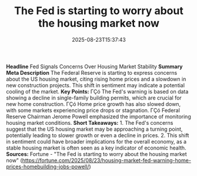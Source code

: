 ﻿---
title: "The Fed is starting to worry about the housing market now"
date: "2025-08-23T15:37:43"
category: "Markets"
summary: ""
slug: "the fed is starting to worry about the housing market now"
source_urls:
  - "https://fortune.com/2025/08/23/housing-market-fed-warning-home-prices-homebuilding-jobs-powell/"
seo:
  title: "The Fed is starting to worry about the housing market now | Hash n Hedge"
  description: ""
  keywords: ["news", "markets", "brief"]
---
**Headline** Fed Signals Concerns Over Housing Market Stability  **Summary Meta Description** The Federal Reserve is starting to express concerns about the US housing market, citing rising home prices and a slowdown in new construction projects. This shift in sentiment may indicate a potential cooling of the market.  **Key Points:**  ΓÇó The Fed's warning is based on data showing a decline in single-family building permits, which are crucial for new home construction. ΓÇó Home price growth has also slowed down, with some markets experiencing price drops or stagnation. ΓÇó Federal Reserve Chairman Jerome Powell emphasized the importance of monitoring housing market conditions.  **Short Takeaways:**  1. The Fed's concerns suggest that the US housing market may be approaching a turning point, potentially leading to slower growth or even a decline in prices. 2. This shift in sentiment could have broader implications for the overall economy, as a stable housing market is often seen as a key indicator of economic health.  **Sources:** Fortune - "The Fed is starting to worry about the housing market now" (https://fortune.com/2025/08/23/housing-market-fed-warning-home-prices-homebuilding-jobs-powell/) 
